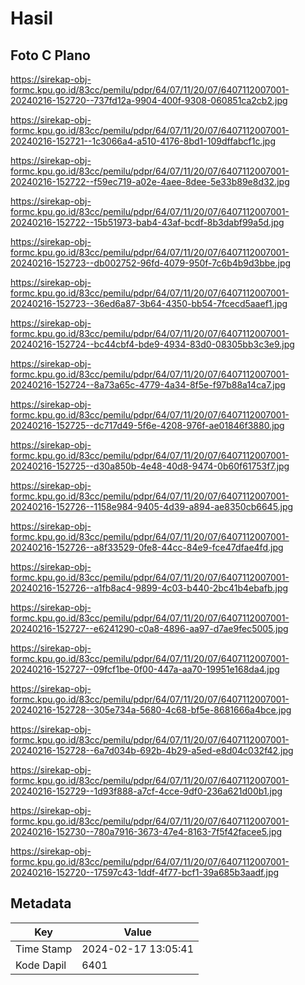 # Hasil

## Foto C Plano

https://sirekap-obj-formc.kpu.go.id/83cc/pemilu/pdpr/64/07/11/20/07/6407112007001-20240216-152720--737fd12a-9904-400f-9308-060851ca2cb2.jpg

https://sirekap-obj-formc.kpu.go.id/83cc/pemilu/pdpr/64/07/11/20/07/6407112007001-20240216-152721--1c3066a4-a510-4176-8bd1-109dffabcf1c.jpg

https://sirekap-obj-formc.kpu.go.id/83cc/pemilu/pdpr/64/07/11/20/07/6407112007001-20240216-152722--f59ec719-a02e-4aee-8dee-5e33b89e8d32.jpg

https://sirekap-obj-formc.kpu.go.id/83cc/pemilu/pdpr/64/07/11/20/07/6407112007001-20240216-152722--15b51973-bab4-43af-bcdf-8b3dabf99a5d.jpg

https://sirekap-obj-formc.kpu.go.id/83cc/pemilu/pdpr/64/07/11/20/07/6407112007001-20240216-152723--db002752-96fd-4079-950f-7c6b4b9d3bbe.jpg

https://sirekap-obj-formc.kpu.go.id/83cc/pemilu/pdpr/64/07/11/20/07/6407112007001-20240216-152723--36ed6a87-3b64-4350-bb54-7fcecd5aaef1.jpg

https://sirekap-obj-formc.kpu.go.id/83cc/pemilu/pdpr/64/07/11/20/07/6407112007001-20240216-152724--bc44cbf4-bde9-4934-83d0-08305bb3c3e9.jpg

https://sirekap-obj-formc.kpu.go.id/83cc/pemilu/pdpr/64/07/11/20/07/6407112007001-20240216-152724--8a73a65c-4779-4a34-8f5e-f97b88a14ca7.jpg

https://sirekap-obj-formc.kpu.go.id/83cc/pemilu/pdpr/64/07/11/20/07/6407112007001-20240216-152725--dc717d49-5f6e-4208-976f-ae01846f3880.jpg

https://sirekap-obj-formc.kpu.go.id/83cc/pemilu/pdpr/64/07/11/20/07/6407112007001-20240216-152725--d30a850b-4e48-40d8-9474-0b60f61753f7.jpg

https://sirekap-obj-formc.kpu.go.id/83cc/pemilu/pdpr/64/07/11/20/07/6407112007001-20240216-152726--1158e984-9405-4d39-a894-ae8350cb6645.jpg

https://sirekap-obj-formc.kpu.go.id/83cc/pemilu/pdpr/64/07/11/20/07/6407112007001-20240216-152726--a8f33529-0fe8-44cc-84e9-fce47dfae4fd.jpg

https://sirekap-obj-formc.kpu.go.id/83cc/pemilu/pdpr/64/07/11/20/07/6407112007001-20240216-152726--a1fb8ac4-9899-4c03-b440-2bc41b4ebafb.jpg

https://sirekap-obj-formc.kpu.go.id/83cc/pemilu/pdpr/64/07/11/20/07/6407112007001-20240216-152727--e6241290-c0a8-4896-aa97-d7ae9fec5005.jpg

https://sirekap-obj-formc.kpu.go.id/83cc/pemilu/pdpr/64/07/11/20/07/6407112007001-20240216-152727--09fcf1be-0f00-447a-aa70-19951e168da4.jpg

https://sirekap-obj-formc.kpu.go.id/83cc/pemilu/pdpr/64/07/11/20/07/6407112007001-20240216-152728--305e734a-5680-4c68-bf5e-8681666a4bce.jpg

https://sirekap-obj-formc.kpu.go.id/83cc/pemilu/pdpr/64/07/11/20/07/6407112007001-20240216-152728--6a7d034b-692b-4b29-a5ed-e8d04c032f42.jpg

https://sirekap-obj-formc.kpu.go.id/83cc/pemilu/pdpr/64/07/11/20/07/6407112007001-20240216-152729--1d93f888-a7cf-4cce-9df0-236a621d00b1.jpg

https://sirekap-obj-formc.kpu.go.id/83cc/pemilu/pdpr/64/07/11/20/07/6407112007001-20240216-152730--780a7916-3673-47e4-8163-7f5f42facee5.jpg

https://sirekap-obj-formc.kpu.go.id/83cc/pemilu/pdpr/64/07/11/20/07/6407112007001-20240216-152720--17597c43-1ddf-4f77-bcf1-39a685b3aadf.jpg


## Metadata

| Key        | Value               |
| ---------- | ------------------- |
| Time Stamp | 2024-02-17 13:05:41 |
| Kode Dapil | 6401                |



